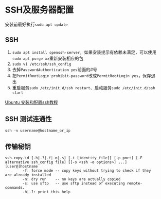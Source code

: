 # SSH及服务器配置

安装前最好执行`sudo apt update`

## SSH

1. `sudo apt install openssh-server`，如果安装提示有依赖未满足，可以使用`sudo apt purge xx`重新安装相应的包
2. `sudo vi /etc/ssh/ssh_config`
3. 去掉`PasswordAuthentication yes`前面的#号
4. 把`PermitRootLogin prohibit-password`改成`PermitRootLogin yes`，保存退出
5. 重启服务`sudo /etc/init.d/ssh restart`、启动服务`sudo /etc/init.d/ssh start`

[Ubuntu 安装和配置ssh教程](https://blog.csdn.net/future_ai/article/details/81701744)

## SSH 测试连通性

```shell
ssh -v username@hostname_or_ip
```



## 传输秘钥

```shell
ssh-copy-id [-h|-?|-f|-n|-s] [-i [identity_file]] [-p port] [-F alternative ssh_config file] [[-o <ssh -o options>] ...] [user@]hostname
        -f: force mode -- copy keys without trying to check if they are already installed
        -n: dry run    -- no keys are actually copied
        -s: use sftp   -- use sftp instead of executing remote-commands. 
        -h|-?: print this help
```

